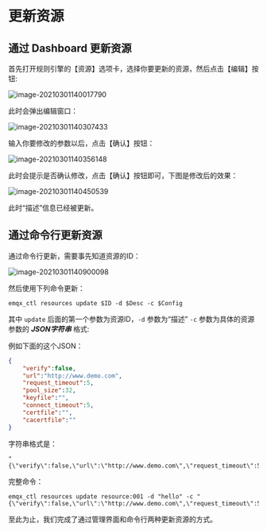 # 更新资源

## 通过 Dashboard 更新资源

首先打开规则引擎的【资源】选项卡，选择你要更新的资源，然后点击【编辑】按钮:

![image-20210301140017790](./assets/rule-engine/update_resource_1.png)

此时会弹出编辑窗口：

![image-20210301140307433](./assets/rule-engine/update_resource_2.png)

输入你要修改的参数以后，点击【确认】按钮：

![image-20210301140356148](./assets/rule-engine/update_resource_3.png)

此时会提示是否确认修改，点击【确认】按钮即可，下图是修改后的效果：

![image-20210301140450539](./assets/rule-engine/update_resource_4.png)

此时“描述”信息已经被更新。

## 通过命令行更新资源

通过命令行更新，需要事先知道资源的ID：

![image-20210301140900098](./assets/rule-engine/update_resource_5.png)

然后使用下列命令更新：

```shell
emqx_ctl resources update $ID -d $Desc -c $Config
```

其中 `update` 后面的第一个参数为资源ID，`-d` 参数为“描述”  `-c` 参数为具体的资源参数的 ***JSON字符串*** 格式:

例如下面的这个JSON：

```json
{
    "verify":false,
    "url":"http://www.demo.com",
    "request_timeout":5,
    "pool_size":32,
    "keyfile":"",
    "connect_timeout":5,
    "certfile":"",
    "cacertfile":""
}
```

字符串格式是：

```shell
"{\"verify\":false,\"url\":\"http://www.demo.com\",\"request_timeout\":5,\"pool_size\":32,\"keyfile\":\"\",\"connect_timeout\":5,\"certfile\":\"\",\"cacertfile\":\"\"}"
```

完整命令：

```shell
emqx_ctl resources update resource:001 -d "hello" -c "{\"verify\":false,\"url\":\"http://www.demo.com\",\"request_timeout\":5,\"pool_size\":32,\"keyfile\":\"\",\"connect_timeout\":5,\"certfile\":\"\",\"cacertfile\":\"\"}"
```

至此为止，我们完成了通过管理界面和命令行两种更新资源的方式。